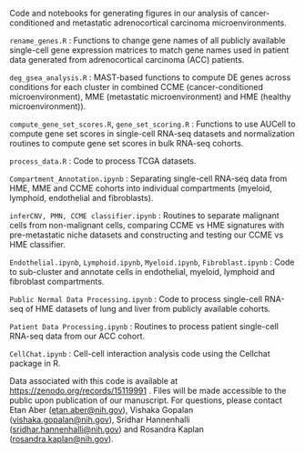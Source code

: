 Code and notebooks for generating figures in our analysis of cancer-conditioned and metastatic adrenocortical carcinoma microenvironments.

`rename_genes.R` : Functions to change gene names of all publicly available single-cell gene expression matrices to match gene names used in patient data generated from adrenocortical carcinoma (ACC) patients.

`deg_gsea_analysis.R` : MAST-based functions to compute DE genes across conditions for each cluster in combined CCME (cancer-conditioned microenvironment), MME (metastatic microenvironment) and HME (healthy microenvironment)).

`compute_gene_set_scores.R`, `gene_set_scoring.R` : Functions to use AUCell to compute gene set scores in single-cell RNA-seq datasets and normalization routines to compute gene set scores in bulk RNA-seq cohorts.

`process_data.R` : Code to process TCGA datasets.

`Compartment_Annotation.ipynb` : Separating single-cell RNA-seq data from HME, MME and CCME cohorts into individual compartments (myeloid, lymphoid, endothelial and fibroblasts).

`inferCNV, PMN, CCME classifier.ipynb` : Routines to separate malignant cells from non-malignant cells, comparing CCME vs HME signatures with pre-metastatic niche datasets and constructing and testing our CCME vs HME classifier. 

`Endothelial.ipynb`, `Lymphoid.ipynb`, `Myeloid.ipynb`, `Fibroblast.ipynb` : Code to sub-cluster and annotate cells in endothelial, myeloid, lymphoid and fibroblast compartments.

`Public Normal Data Processing.ipynb` : Code to process single-cell RNA-seq of HME datasets of lung and liver from publicly available cohorts.

`Patient Data Processing.ipynb` : Routines to process patient single-cell RNA-seq data from our ACC cohort. 

`CellChat.ipynb` : Cell-cell interaction analysis code using the Cellchat package in R.

Data associated with this code is available at https://zenodo.org/records/15119991 . Files will be made accessible to the public upon publication of our manuscript. For questions, please contact Etan Aber (etan.aber@nih.gov), Vishaka Gopalan (vishaka.gopalan@nih.gov), Sridhar Hannenhalli (sridhar.hannenhalli@nih.gov) and
Rosandra Kaplan (rosandra.kaplan@nih.gov). 
